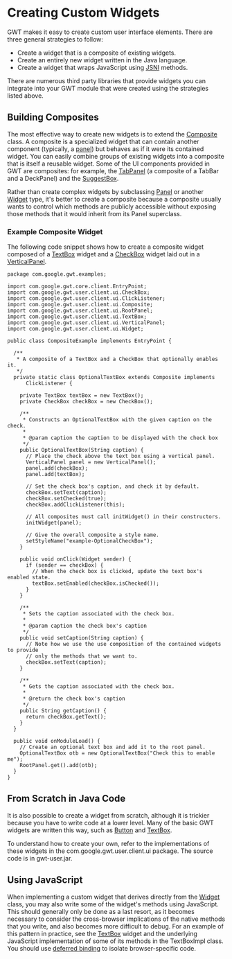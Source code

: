 # Creating Custom Widgets #

GWT makes it easy to create custom user interface elements.  There are three general strategies to follow:

  * Create a widget that is a composite of existing widgets.
  * Create an entirely new widget written in the Java language.
  * Create a widget that wraps JavaScript using [JSNI](DevGuideJavaScriptNativeInterface.md) methods.

There are numerous third party libraries that provide widgets you can integrate into your GWT module that were created using the strategies listed above.

## Building Composites ##
The most effective way to create new widgets is to extend the [Composite](http://google-web-toolkit.googlecode.com/svn/javadoc/1.5/com/google/gwt/user/client/ui/Composite.html) class. A composite is a specialized widget that can contain another component (typically, a [panel](http://google-web-toolkit.googlecode.com/svn/javadoc/1.5/com/google/gwt/user/client/ui/Panel.html)) but behaves as if it were its contained widget. You can easily combine groups of existing widgets into a composite that is itself a reusable widget. Some of the UI components provided in GWT are composites: for example, the [TabPanel](http://google-web-toolkit.googlecode.com/svn/javadoc/1.5/com/google/gwt/user/client/ui/TabPanel.html) (a composite of a TabBar and a DeckPanel) and the [SuggestBox](http://google-web-toolkit.googlecode.com/svn/javadoc/1.5/com/google/gwt/user/client/ui/SuggestBox.html).

Rather than create complex widgets by subclassing [Panel](http://google-web-toolkit.googlecode.com/svn/javadoc/1.5/com/google/gwt/user/client/ui/Panel.html) or another [Widget](http://google-web-toolkit.googlecode.com/svn/javadoc/1.5/com/google/gwt/user/client/ui/Widget.html) type, it's better to create a composite because a composite usually wants to control which methods are publicly accessible without exposing those methods that it would inherit from its Panel superclass.

### Example Composite Widget ###
The following code snippet shows how to create a composite widget composed of a [TextBox](http://google-web-toolkit.googlecode.com/svn/javadoc/1.5/com/google/gwt/user/client/ui/TextBox.html) widget and a [CheckBox](http://google-web-toolkit.googlecode.com/svn/javadoc/1.5/com/google/gwt/user/client/ui/CheckBox.html) widget laid out in a [VerticalPanel](http://google-web-toolkit.googlecode.com/svn/javadoc/1.5/com/google/gwt/user/client/ui/VerticalPanel.html).

```
package com.google.gwt.examples;

import com.google.gwt.core.client.EntryPoint;
import com.google.gwt.user.client.ui.CheckBox;
import com.google.gwt.user.client.ui.ClickListener;
import com.google.gwt.user.client.ui.Composite;
import com.google.gwt.user.client.ui.RootPanel;
import com.google.gwt.user.client.ui.TextBox;
import com.google.gwt.user.client.ui.VerticalPanel;
import com.google.gwt.user.client.ui.Widget;

public class CompositeExample implements EntryPoint {

  /**
   * A composite of a TextBox and a CheckBox that optionally enables it.
   */
  private static class OptionalTextBox extends Composite implements
      ClickListener {

    private TextBox textBox = new TextBox();
    private CheckBox checkBox = new CheckBox();

    /**
     * Constructs an OptionalTextBox with the given caption on the check.
     * 
     * @param caption the caption to be displayed with the check box
     */
    public OptionalTextBox(String caption) {
      // Place the check above the text box using a vertical panel.
      VerticalPanel panel = new VerticalPanel();
      panel.add(checkBox);
      panel.add(textBox);

      // Set the check box's caption, and check it by default.
      checkBox.setText(caption);
      checkBox.setChecked(true);
      checkBox.addClickListener(this);

      // All composites must call initWidget() in their constructors.
      initWidget(panel);

      // Give the overall composite a style name.
      setStyleName("example-OptionalCheckBox");
    }

    public void onClick(Widget sender) {
      if (sender == checkBox) {
        // When the check box is clicked, update the text box's enabled state.
        textBox.setEnabled(checkBox.isChecked());
      }
    }

    /**
     * Sets the caption associated with the check box.
     * 
     * @param caption the check box's caption
     */
    public void setCaption(String caption) {
      // Note how we use the use composition of the contained widgets to provide
      // only the methods that we want to.
      checkBox.setText(caption);
    }

    /**
     * Gets the caption associated with the check box.
     * 
     * @return the check box's caption
     */
    public String getCaption() {
      return checkBox.getText();
    }
  }

  public void onModuleLoad() {
    // Create an optional text box and add it to the root panel.
    OptionalTextBox otb = new OptionalTextBox("Check this to enable me");
    RootPanel.get().add(otb);
  }
}
```


## From Scratch in Java Code ##

It is also possible to create a widget from scratch, although it is trickier because you have to write code at a lower level. Many of the basic GWT widgets are written this way, such as [Button](http://google-web-toolkit.googlecode.com/svn/javadoc/1.5/com/google/gwt/user/client/ui/Button.html) and [TextBox](http://google-web-toolkit.googlecode.com/svn/javadoc/1.5/com/google/gwt/user/client/ui/TextBox.html).

To understand how to create your own, refer to the implementations of these widgets in the com.google.gwt.user.client.ui package. The source code is in gwt-user.jar.

## Using JavaScript ##

When implementing a custom widget that derives directly from the [Widget](http://google-web-toolkit.googlecode.com/svn/javadoc/1.5/com/google/gwt/user/client/ui/Widget.html) class, you may also write some of the widget's methods using JavaScript. This should generally only be done as a last resort, as it becomes necessary to consider the cross-browser implications of the native methods that you write, and also becomes more difficult to debug. For an example of this pattern in practice, see the [TextBox](http://google-web-toolkit.googlecode.com/svn/javadoc/1.5/com/google/gwt/user/client/ui/TextBox.html) widget and the underlying JavaScript implementation of some of its methods in the TextBoxImpl class. You should use [deferred binding](DevGuideDeferredBinding.md) to isolate browser-specific code.
